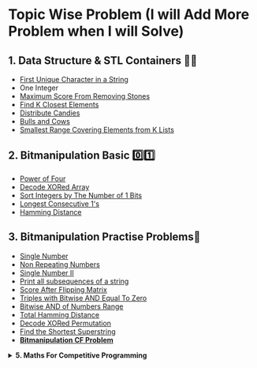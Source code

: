 # Topic Wise Problem (I will Add More Problem when I will Solve)

## 1. Data Structure & STL Containers 👨‍💻
- [First Unique Character in a String](https://leetcode.com/problems/first-unique-character-in-a-string/)
- One Integer
- [Maximum Score From Removing Stones](https://leetcode.com/problems/maximum-score-from-removing-stones/)
- [Find K Closest Elements](https://leetcode.com/problems/find-k-closest-elements/)
- [Distribute Candies](https://leetcode.com/problems/distribute-candies/)
- [Bulls and Cows](https://leetcode.com/problems/bulls-and-cows/)
- [Smallest Range Covering Elements from K Lists](https://leetcode.com/problems/smallest-range-covering-elements-from-k-lists/)

## 2. Bitmanipulation Basic 0️⃣1️⃣
- [Power of Four](https://leetcode.com/problems/power-of-four/)
- [Decode XORed Array](https://leetcode.com/problems/decode-xored-array/)
- [Sort Integers by The Number of 1 Bits](https://leetcode.com/problems/sort-integers-by-the-number-of-1-bits/)
- [Longest Consecutive 1's](https://practice.geeksforgeeks.org/problems/longest-consecutive-1s-1587115620/1)
- [Hamming Distance](https://leetcode.com/problems/hamming-distance/)

## 3. Bitmanipulation Practise Problems🔢
- [Single Number](https://www.interviewbit.com/problems/single-number/)
- [Non Repeating Numbers](https://practice.geeksforgeeks.org/problems/finding-the-numbers0215/1)
- [Single Number II](https://www.interviewbit.com/problems/single-number-ii/)
- [Print all subsequences of a string](https://www.geeksforgeeks.org/print-subsequences-string/)
- [Score After Flipping Matrix](https://leetcode.com/problems/score-after-flipping-matrix/)
- [Triples with Bitwise AND Equal To Zero](https://leetcode.com/problems/triples-with-bitwise-and-equal-to-zero/description/)
- [Bitwise AND of Numbers Range](https://leetcode.com/problems/bitwise-and-of-numbers-range/)
- [Total Hamming Distance](https://leetcode.com/problems/total-hamming-distance/)
- [Decode XORed Permutation](https://leetcode.com/problems/decode-xored-permutation/)
- [Find the Shortest Superstring](https://leetcode.com/problems/find-the-shortest-superstring/)
- **[Bitmanipulation CF Problem](https://github.com/darshan-trivedi-10/Competitive-Programming/tree/main/3%20Bitmanipulation%20Problem/codeforces%20problem#readme)**

<details><summary><strong><b>5. Maths For Competitive Programming</b></strong></summary> 

## 5.1 Maths - Big Integer 📚💯
- [ADDXL](https://www.codechef.com/UAPRAC/problems/ADDXL)
- [JULKA](https://www.spoj.com/problems/JULKA)

## 5.2 Maths - Linear Recurrence & Matrix Exponentiation ▧
- [C - POW](https://atcoder.jp/contests/abc205/tasks/abc205_c)
- [Magic of the Locker](https://www.spoj.com/problems/LOCKER/)
- [Strange Function - Binary Exponentation Problem | CodeChef](https://www.codechef.com/problems/ABX01)
- [SPOJ.com - Problem SEQ](https://www.spoj.com/problems/SEQ/)
- [SPOJ.com - Problem SPP](https://www.spoj.com/problems/SPP/)
- [SPOJ.com - Problem SPP3](https://www.spoj.com/problems/SPP3/)
- [SPOJ.com - Problem SPP2](https://www.spoj.com/problems/SPP2/)
- [SPOJ.com - Problem FIBOSUM](https://www.spoj.com/problems/FIBOSUM/)

## 5.3 Maths - Pigeonhole Principle 🕊️
- [Divisible Subset | CodeChef](https://www.codechef.com/problems/DIVSUBS)
- [The Gray-Similar Code | CodeChef](https://www.codechef.com/problems/GRAYSC)
- [SPOJ.com - Problem HOLI](https://www.spoj.com/problems/HOLI/)
- [Sub-Array sum divisible by K ](https://practice.geeksforgeeks.org/problems/sub-array-sum-divisible-by-k2617/1/)
  
</details>



